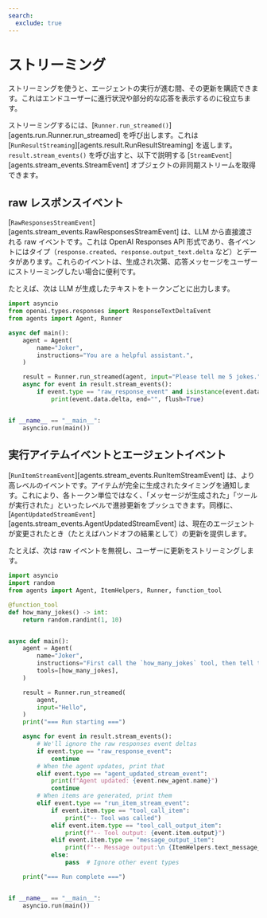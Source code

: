```yaml
---
search:
  exclude: true
---
```

# ストリーミング

ストリーミングを使うと、エージェントの実行が進む間、その更新を購読できます。これはエンドユーザーに進行状況や部分的な応答を表示するのに役立ちます。

ストリーミングするには、[`Runner.run_streamed()`][agents.run.Runner.run_streamed] を呼び出します。これは [`RunResultStreaming`][agents.result.RunResultStreaming] を返します。`result.stream_events()` を呼び出すと、以下で説明する [`StreamEvent`][agents.stream_events.StreamEvent] オブジェクトの非同期ストリームを取得できます。

## raw レスポンスイベント

[`RawResponsesStreamEvent`][agents.stream_events.RawResponsesStreamEvent] は、LLM から直接渡される raw イベントです。これは OpenAI Responses API 形式であり、各イベントにはタイプ（`response.created`、`response.output_text.delta` など）とデータがあります。これらのイベントは、生成され次第、応答メッセージをユーザーにストリーミングしたい場合に便利です。

たとえば、次は LLM が生成したテキストをトークンごとに出力します。

```python
import asyncio
from openai.types.responses import ResponseTextDeltaEvent
from agents import Agent, Runner

async def main():
    agent = Agent(
        name="Joker",
        instructions="You are a helpful assistant.",
    )

    result = Runner.run_streamed(agent, input="Please tell me 5 jokes.")
    async for event in result.stream_events():
        if event.type == "raw_response_event" and isinstance(event.data, ResponseTextDeltaEvent):
            print(event.data.delta, end="", flush=True)


if __name__ == "__main__":
    asyncio.run(main())
```

## 実行アイテムイベントとエージェントイベント

[`RunItemStreamEvent`][agents.stream_events.RunItemStreamEvent] は、より高レベルのイベントです。アイテムが完全に生成されたタイミングを通知します。これにより、各トークン単位ではなく、「メッセージが生成された」「ツールが実行された」といったレベルで進捗更新をプッシュできます。同様に、[`AgentUpdatedStreamEvent`][agents.stream_events.AgentUpdatedStreamEvent] は、現在のエージェントが変更されたとき（たとえばハンドオフの結果として）の更新を提供します。

たとえば、次は raw イベントを無視し、ユーザーに更新をストリーミングします。

```python
import asyncio
import random
from agents import Agent, ItemHelpers, Runner, function_tool

@function_tool
def how_many_jokes() -> int:
    return random.randint(1, 10)


async def main():
    agent = Agent(
        name="Joker",
        instructions="First call the `how_many_jokes` tool, then tell that many jokes.",
        tools=[how_many_jokes],
    )

    result = Runner.run_streamed(
        agent,
        input="Hello",
    )
    print("=== Run starting ===")

    async for event in result.stream_events():
        # We'll ignore the raw responses event deltas
        if event.type == "raw_response_event":
            continue
        # When the agent updates, print that
        elif event.type == "agent_updated_stream_event":
            print(f"Agent updated: {event.new_agent.name}")
            continue
        # When items are generated, print them
        elif event.type == "run_item_stream_event":
            if event.item.type == "tool_call_item":
                print("-- Tool was called")
            elif event.item.type == "tool_call_output_item":
                print(f"-- Tool output: {event.item.output}")
            elif event.item.type == "message_output_item":
                print(f"-- Message output:\n {ItemHelpers.text_message_output(event.item)}")
            else:
                pass  # Ignore other event types

    print("=== Run complete ===")


if __name__ == "__main__":
    asyncio.run(main())
```